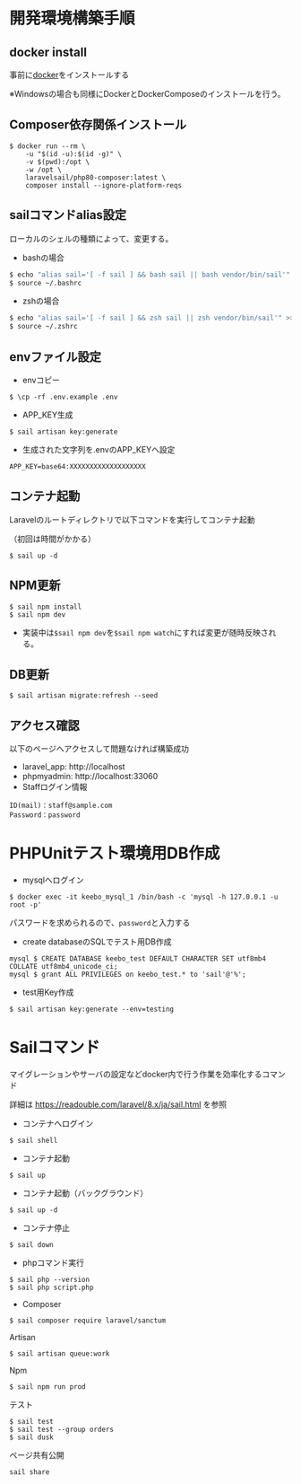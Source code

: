 # 開発環境構築手順

## docker install

事前に<a href="https://docs.docker.com/docker-for-mac/install/">docker</a>をインストールする

※Windowsの場合も同様にDockerとDockerComposeのインストールを行う。

## Composer依存関係インストール

```bin/sh
$ docker run --rm \
    -u "$(id -u):$(id -g)" \
    -v $(pwd):/opt \
    -w /opt \
    laravelsail/php80-composer:latest \
    composer install --ignore-platform-reqs
```

## sailコマンドalias設定

ローカルのシェルの種類によって、変更する。

- bashの場合
```bash
$ echo "alias sail='[ -f sail ] && bash sail || bash vendor/bin/sail'" >> ~/.bashrc
$ source ~/.bashrc
```

- zshの場合
```zsh
$ echo "alias sail='[ -f sail ] && zsh sail || zsh vendor/bin/sail'" >> ~/.zshrc
$ source ~/.zshrc
```

## envファイル設定

- envコピー
```bin/sh
$ \cp -rf .env.example .env 
```

- APP_KEY生成
```bin/sh
$ sail artisan key:generate
```

- 生成された文字列を.envのAPP_KEYへ設定 

```.env
APP_KEY=base64:XXXXXXXXXXXXXXXXXXX
```

## コンテナ起動
Laravelのルートディレクトリで以下コマンドを実行してコンテナ起動

（初回は時間がかかる）

```bin/sh
$ sail up -d
```

## NPM更新

```bin/sh
$ sail npm install
$ sail npm dev
```
* 実装中は``` $sail npm dev ```を``` $sail npm watch ```にすれば変更が随時反映される。

## DB更新

```bin/sh
$ sail artisan migrate:refresh --seed
```

## アクセス確認
以下のページへアクセスして問題なければ構築成功

- laravel_app: http://localhost
- phpmyadmin: http://localhost:33060
- Staffログイン情報

```
ID(mail)：staff@sample.com
Password：password
```

# PHPUnitテスト環境用DB作成

- mysqlへログイン

```
$ docker exec -it keebo_mysql_1 /bin/bash -c 'mysql -h 127.0.0.1 -u root -p'
```
パスワードを求められるので、```password```と入力する

- create databaseのSQLでテスト用DB作成

```mysql
mysql $ CREATE DATABASE keebo_test DEFAULT CHARACTER SET utf8mb4 COLLATE utf8mb4_unicode_ci;
mysql $ grant ALL PRIVILEGES on keebo_test.* to 'sail'@'%';
```

- test用Key作成

```
$ sail artisan key:generate --env=testing
```

# Sailコマンド
マイグレーションやサーバの設定などdocker内で行う作業を効率化するコマンド

詳細は<a> https://readouble.com/laravel/8.x/ja/sail.html </a>を参照

- コンテナへログイン
```bin/sh
$ sail shell
```

- コンテナ起動
```bin/sh
$ sail up
```

- コンテナ起動（バックグラウンド）
```bin/sh
$ sail up -d
```

- コンテナ停止
```bin/sh
$ sail down
```

- phpコマンド実行
```bin/sh
$ sail php --version
$ sail php script.php
```

- Composer
```bin/sh
$ sail composer require laravel/sanctum
```

Artisan
```bin/sh
$ sail artisan queue:work
```

Npm
```bin/sh
$ sail npm run prod
```

テスト
```bin/sh
$ sail test
$ sail test --group orders
$ sail dusk
```

ページ共有公開

```bin/sh
sail share
```

